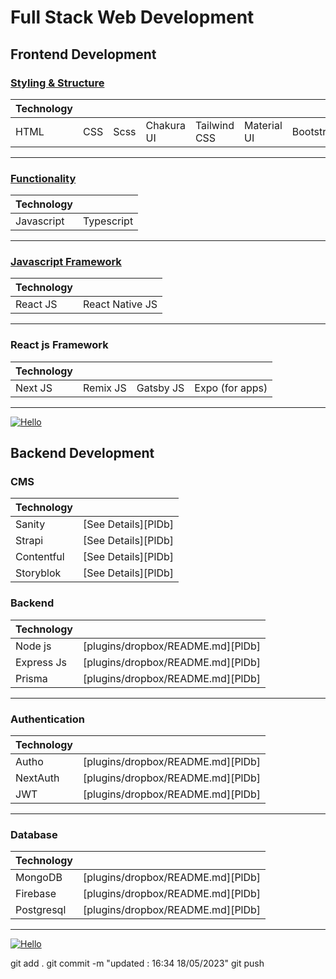 # Full Stack Web Development

## Frontend Development

### [Styling & Structure](https://github.com/legendtemplate/roadmap-template/tree/main/First)

| Technology |     |      |            |              |             |           |
| ---------- | --- | ---- | ---------- | ------------ | ----------- | --------- |
| HTML       | CSS | Scss | Chakura UI | Tailwind CSS | Material UI | Bootstrap |

---

### [Functionality](https://github.com/legendtemplate/roadmap-template/tree/main/Second)

| Technology |            |
| ---------- | ---------- |
| Javascript | Typescript |

---

### [Javascript Framework](https://github.com/legendtemplate/roadmap-template/tree/main/Second)

| Technology |                 |
| ---------- | --------------- |
| React JS   | React Native JS |

---

### React js Framework

| Technology |          |           |                 |
| ---------- | -------- | --------- | --------------- |
| Next JS    | Remix JS | Gatsby JS | Expo (for apps) |

---

[![Hello](https://img.freepik.com/premium-vector/front-end-developer-typographic-header_277904-11487.jpg?w=2000)](https://nodesource.com/products/nsolid)

## Backend Development

### CMS

| Technology |                     |
| ---------- | ------------------- |
| Sanity     | [See Details][PlDb] |
| Strapi     | [See Details][PlDb] |
| Contentful | [See Details][PlDb] |
| Storyblok  | [See Details][PlDb] |

### Backend

| Technology |                                   |
| ---------- | --------------------------------- |
| Node js    | [plugins/dropbox/README.md][PlDb] |
| Express Js | [plugins/dropbox/README.md][PlDb] |
| Prisma     | [plugins/dropbox/README.md][PlDb] |

---

### Authentication

| Technology |                                   |
| ---------- | --------------------------------- |
| Autho      | [plugins/dropbox/README.md][PlDb] |
| NextAuth   | [plugins/dropbox/README.md][PlDb] |
| JWT        | [plugins/dropbox/README.md][PlDb] |

---

### Database

| Technology |                                   |
| ---------- | --------------------------------- |
| MongoDB    | [plugins/dropbox/README.md][PlDb] |
| Firebase   | [plugins/dropbox/README.md][PlDb] |
| Postgresql | [plugins/dropbox/README.md][PlDb] |

---

[![Hello](https://cdn.hashnode.com/res/hashnode/image/upload/v1683963073446/b6da9f72-e6dc-465e-baa1-bf9520edd38c.png)](https://nodesource.com/products/nsolid)

git add .
git commit -m "updated : 16:34 18/05/2023"
git push
